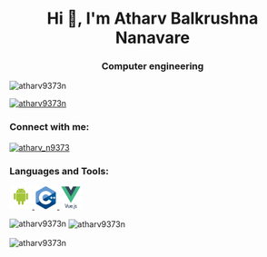 <h1 align="center">Hi 👋, I'm Atharv Balkrushna Nanavare</h1>
<h3 align="center">Computer engineering</h3>

<p align="left"> <img src="https://komarev.com/ghpvc/?username=atharv9373n&label=Profile%20views&color=0e75b6&style=flat" alt="atharv9373n" /> </p>

<p align="left"> <a href="https://github.com/ryo-ma/github-profile-trophy"><img src="https://github-profile-trophy.vercel.app/?username=atharv9373n" alt="atharv9373n" /></a> </p>

<h3 align="left">Connect with me:</h3>
<p align="left">
<a href="https://instagram.com/atharv_n9373" target="blank"><img align="center" src="https://raw.githubusercontent.com/rahuldkjain/github-profile-readme-generator/master/src/images/icons/Social/instagram.svg" alt="atharv_n9373" height="30" width="40" /></a>
</p>

<h3 align="left">Languages and Tools:</h3>
<p align="left"> <a href="https://developer.android.com" target="_blank" rel="noreferrer"> <img src="https://raw.githubusercontent.com/devicons/devicon/master/icons/android/android-original-wordmark.svg" alt="android" width="40" height="40"/> </a> <a href="https://www.w3schools.com/cpp/" target="_blank" rel="noreferrer"> <img src="https://raw.githubusercontent.com/devicons/devicon/master/icons/cplusplus/cplusplus-original.svg" alt="cplusplus" width="40" height="40"/> </a> <a href="https://vuejs.org/" target="_blank" rel="noreferrer"> <img src="https://raw.githubusercontent.com/devicons/devicon/master/icons/vuejs/vuejs-original-wordmark.svg" alt="vuejs" width="40" height="40"/> </a> </p>

<p><img align="left" src="https://github-readme-stats.vercel.app/api/top-langs?username=atharv9373n&show_icons=true&locale=en&layout=compact" alt="atharv9373n" /></p>

<p>&nbsp;<img align="center" src="https://github-readme-stats.vercel.app/api?username=atharv9373n&show_icons=true&locale=en" alt="atharv9373n" /></p>

<p><img align="center" src="https://github-readme-streak-stats.herokuapp.com/?user=atharv9373n&" alt="atharv9373n" /></p>
